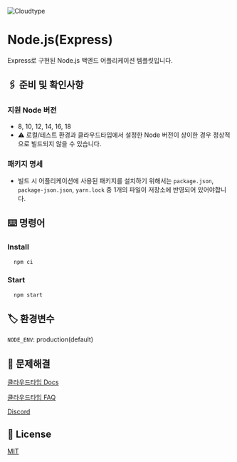 
![Cloudtype](https://files.cloudtype.io/logo/cloudtype-logo-horizontal-black.png)


# Node.js(Express)

Express로 구현된 Node.js 백엔드 어플리케이션 템플릿입니다.
## 🖇️ 준비 및 확인사항

### 지원 Node 버전
- 8, 10, 12, 14, 16, 18
- ⚠️ 로컬/테스트 환경과 클라우드타입에서 설정한 Node 버전이 상이한 경우 정상적으로 빌드되지 않을 수 있습니다.

### 패키지 명세
- 빌드 시 어플리케이션에 사용된 패키지를 설치하기 위해서는 `package.json`, `package-json.json`, `yarn.lock` 중 1개의 파일이 저장소에 반영되어 있어야합니다.
## ⌨️ 명령어

### Install

```bash
  npm ci
```

### Start

```bash
  npm start
```


## 🏷️ 환경변수

`NODE_ENV`: production(default) 


## 💬 문제해결

[클라우드타입 Docs](https://docs.cloudtype.io/)

[클라우드타입 FAQ](https://help.cloudtype.io/guide/faq)

[Discord](https://discord.gg/U7HX4BA6hu)


## 📄 License

[MIT](https://choosealicense.com/licenses/mit/)



